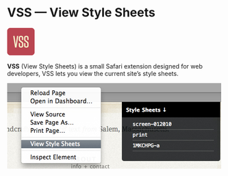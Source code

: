 # VSS &mdash; View Style Sheets

![image](VSS.safariextension/Icon-64.png)

**VSS** (View Style Sheets) is a small Safari extension designed for web developers, VSS lets you view the current site’s style sheets.

![image](vss.jpg)